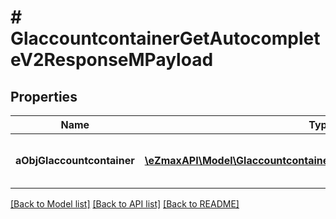 # # GlaccountcontainerGetAutocompleteV2ResponseMPayload

## Properties

Name | Type | Description | Notes
------------ | ------------- | ------------- | -------------
**aObjGlaccountcontainer** | [**\eZmaxAPI\Model\GlaccountcontainerAutocompleteElementResponse[]**](GlaccountcontainerAutocompleteElementResponse.md) | An array of Glaccountcontainer autocomplete element response. |

[[Back to Model list]](../../README.md#models) [[Back to API list]](../../README.md#endpoints) [[Back to README]](../../README.md)

